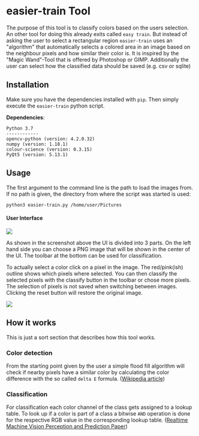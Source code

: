 # easier-train Tool

The purpose of this tool is to classify colors based on the users selection. An other tool for doing this already exits
called `easy train`.  But instead of asking the user to select a rectangular region `easier-train` uses an "algorithm" 
that automatically selects a colored area in an image based on the neighbour pixels and how similar
their color is. It is inspired by the "Magic Wand"-Tool that is offered by Photoshop or GIMP.
Additionally the user can select how the classified data should be saved (e.g. csv or sqlite) 

## Installation

Make sure you have the dependencies installed with `pip`. Then simply execute the `easier-train` python script. 

**Dependencies**:
```text
Python 3.7
------------
opencv-python (version: 4.2.0.32)
numpy (version: 1.18.1)
colour-science (version: 0.3.15)
PyQt5 (version: 5.13.1)
```

## Usage 

The first argument to the command line is the path to load the images from. If no path is given, the directory from 
where the script was started is used:

```shell script
python3 easier-train.py /home/user/Pictures 
```

#### User Interface

![](https://i.imgur.com/GpcD44z.png)

As shown in the screenshot above the UI is divided into 3 parts. On the left hand side you can choose a PNG image that
will be shown in the center of the UI. The toolbar at the bottom can be used for classification.

To actually select a color click on a pixel in the image. The red/pink(ish) outline shows which pixels where selected.
You can then classify the selected pixels with the classify button in the toolbar or chose more pixels. The selection
of pixels is not saved when switching between images. Clicking the reset button will restore the original image.  

![](https://i.imgur.com/HGom026.png)

## How it works

This is just a sort section that describes how this tool works.

### Color detection

From the starting point given by the user a simple flood fill algorithm will check if nearby pixels have
a similar color by calculating the color difference with the so called `delta E` formula. ([Wikipedia article](https://en.wikipedia.org/wiki/Color_difference#CIELAB_%CE%94E*)) 

### Classification

For classification each color channel of the class gets assigned to a lookup table. To look up if 
a color is part of a class a bitwise `AND` operation  is done for the respective RGB value in the corresponding
lookup table. ([Realtime Machine Vision Perception and
Prediction Paper](http://www.cs.cmu.edu/~jbruce/cmvision/papers/JBThesis00.pdf))


